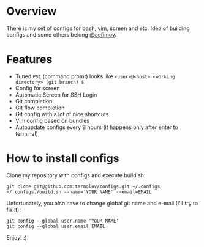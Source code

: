 Overview
=========================
There is my set of configs for bash, vim, screen and etc. Idea of building configs and some others belong [@aefimov](https://twitter.com/#!/aefimov_box).

Features
=========================
  * Tuned `PS1` (command promt) looks like `<user>@<host> <working directory> (git branch) $`
  * Config for screen
  * Automatic Screen for SSH Login
  * Git completion
  * Git flow completion
  * Git config with a lot of nice shortcuts
  * Vim config based on bundles
  * Autoupdate configs every 8 hours (it happens only after enter to terminal)

How to install configs
=========================
Clone my repository with configs and execute build.sh:

    git clone git@github.com:tarmolov/configs.git ~/.configs
    ~/.configs./build.sh --name='YOUR NAME' --email=EMAIL

Unfortunately, you also have to change global git name and e-mail (I'll try to fix it):

    git config --global user.name 'YOUR NAME'
    git config --global user.email EMAIL

Enjoy! :)
